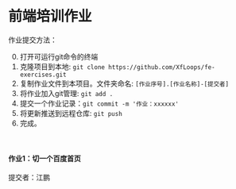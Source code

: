 # 前端培训作业

作业提交方法：

0. 打开可运行git命令的终端
1. 克隆项目到本地: `git clone https://github.com/XfLoops/fe-exercises.git`
2. 复制作业文件到本项目。文件夹命名: `[作业序号].[作业名称]-[提交者]`
3. 将作业加入git管理: `git add .`
4. 提交一个作业记录：`git commit -m '作业：xxxxxx'`
5. 将更新推送到远程仓库: `git push`
6. 完成。

<br/>

#### 作业1：切一个百度首页

提交者：江鹏



